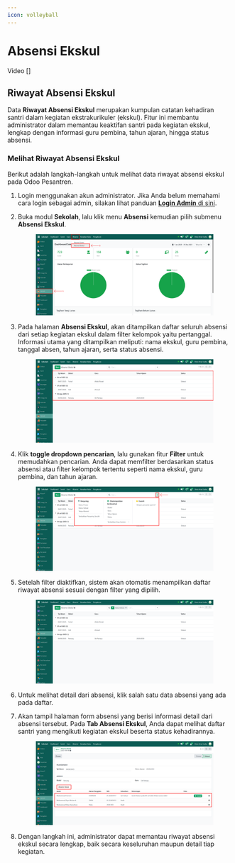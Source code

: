 ```yaml
---
icon: volleyball
---
```


# Absensi Ekskul

Video \[]

## Riwayat Absensi Ekskul

Data **Riwayat Absensi Ekskul** merupakan kumpulan catatan kehadiran santri dalam kegiatan ekstrakurikuler (ekskul). Fitur ini membantu administrator dalam memantau keaktifan santri pada kegiatan ekskul, lengkap dengan informasi guru pembina, tahun ajaran, hingga status absensi.

### Melihat Riwayat Absensi Ekskul

Berikut adalah langkah-langkah untuk melihat data riwayat absensi ekskul pada Odoo Pesantren.

1. Login menggunakan akun administrator. Jika Anda belum memahami cara login sebagai admin, silakan lihat panduan [**Login Admin** di sini](../../panduan-login/login-admin.md).
2.  Buka modul **Sekolah**, lalu klik menu **Absensi** kemudian pilih submenu **Absensi Ekskul**.

    <figure><img src="../../.gitbook/assets/images-621 (1).png" alt=""><figcaption></figcaption></figure>


3.  Pada halaman **Absensi Ekskul**, akan ditampilkan daftar seluruh absensi dari setiap kegiatan ekskul dalam filter kelompok yaitu pertanggal. Informasi utama yang ditampilkan meliputi: nama ekskul, guru pembina, tanggal absen, tahun ajaran, serta status absensi.

    <figure><img src="../../.gitbook/assets/images-622 (1).png" alt=""><figcaption></figcaption></figure>


4.  Klik **toggle dropdown pencarian**, lalu gunakan fitur **Filter** untuk memudahkan pencarian. Anda dapat memfilter berdasarkan status absensi atau filter kelompok tertentu seperti nama ekskul, guru pembina, dan tahun ajaran.

    <figure><img src="../../.gitbook/assets/images-623.png" alt=""><figcaption></figcaption></figure>


5.  Setelah filter diaktifkan, sistem akan otomatis menampilkan daftar riwayat absensi sesuai dengan filter yang dipilih.

    <figure><img src="../../.gitbook/assets/images-624.png" alt=""><figcaption></figcaption></figure>


6. Untuk melihat detail dari absensi, klik salah satu data absensi yang ada pada daftar.
7.  Akan tampil halaman form absensi yang berisi informasi detail dari absensi tersebut. Pada **Tab Absensi Ekskul**, Anda dapat melihat daftar santri yang mengikuti kegiatan ekskul beserta status kehadirannya.

    <figure><img src="../../.gitbook/assets/images-625.png" alt=""><figcaption></figcaption></figure>


8. Dengan langkah ini, administrator dapat memantau riwayat absensi ekskul secara lengkap, baik secara keseluruhan maupun detail tiap kegiatan.
